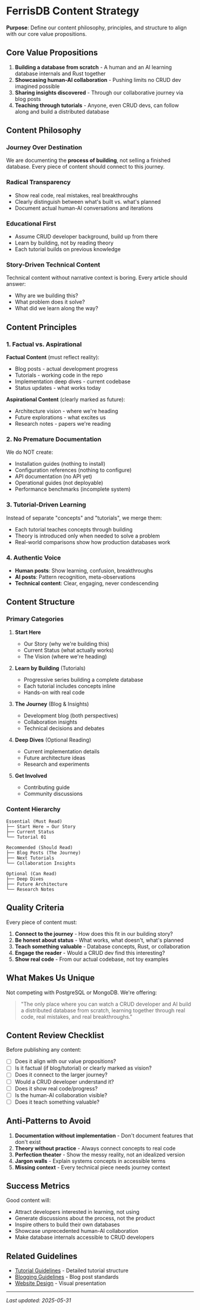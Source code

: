# FerrisDB Content Strategy

**Purpose**: Define our content philosophy, principles, and structure to align with our core value propositions.

## Core Value Propositions

1. **Building a database from scratch** - A human and an AI learning database internals and Rust together
2. **Showcasing human-AI collaboration** - Pushing limits no CRUD dev imagined possible
3. **Sharing insights discovered** - Through our collaborative journey via blog posts
4. **Teaching through tutorials** - Anyone, even CRUD devs, can follow along and build a distributed database

## Content Philosophy

### Journey Over Destination

We are documenting the **process of building**, not selling a finished database. Every piece of content should connect to this journey.

### Radical Transparency

- Show real code, real mistakes, real breakthroughs
- Clearly distinguish between what's built vs. what's planned
- Document actual human-AI conversations and iterations

### Educational First

- Assume CRUD developer background, build up from there
- Learn by building, not by reading theory
- Each tutorial builds on previous knowledge

### Story-Driven Technical Content

Technical content without narrative context is boring. Every article should answer:

- Why are we building this?
- What problem does it solve?
- What did we learn along the way?

## Content Principles

### 1. Factual vs. Aspirational

**Factual Content** (must reflect reality):

- Blog posts - actual development progress
- Tutorials - working code in the repo
- Implementation deep dives - current codebase
- Status updates - what works today

**Aspirational Content** (clearly marked as future):

- Architecture vision - where we're heading
- Future explorations - what excites us
- Research notes - papers we're reading

### 2. No Premature Documentation

We do NOT create:

- Installation guides (nothing to install)
- Configuration references (nothing to configure)
- API documentation (no API yet)
- Operational guides (not deployable)
- Performance benchmarks (incomplete system)

### 3. Tutorial-Driven Learning

Instead of separate "concepts" and "tutorials", we merge them:

- Each tutorial teaches concepts through building
- Theory is introduced only when needed to solve a problem
- Real-world comparisons show how production databases work

### 4. Authentic Voice

- **Human posts**: Show learning, confusion, breakthroughs
- **AI posts**: Pattern recognition, meta-observations
- **Technical content**: Clear, engaging, never condescending

## Content Structure

### Primary Categories

1. **Start Here**

   - Our Story (why we're building this)
   - Current Status (what actually works)
   - The Vision (where we're heading)

2. **Learn by Building** (Tutorials)

   - Progressive series building a complete database
   - Each tutorial includes concepts inline
   - Hands-on with real code

3. **The Journey** (Blog & Insights)

   - Development blog (both perspectives)
   - Collaboration insights
   - Technical decisions and debates

4. **Deep Dives** (Optional Reading)

   - Current implementation details
   - Future architecture ideas
   - Research and experiments

5. **Get Involved**
   - Contributing guide
   - Community discussions

### Content Hierarchy

```
Essential (Must Read)
├── Start Here → Our Story
├── Current Status
└── Tutorial 01

Recommended (Should Read)
├── Blog Posts (The Journey)
├── Next Tutorials
└── Collaboration Insights

Optional (Can Read)
├── Deep Dives
├── Future Architecture
└── Research Notes
```

## Quality Criteria

Every piece of content must:

1. **Connect to the journey** - How does this fit in our building story?
2. **Be honest about status** - What works, what doesn't, what's planned
3. **Teach something valuable** - Database concepts, Rust, or collaboration
4. **Engage the reader** - Would a CRUD dev find this interesting?
5. **Show real code** - From our actual codebase, not toy examples

## What Makes Us Unique

Not competing with PostgreSQL or MongoDB. We're offering:

> "The only place where you can watch a CRUD developer and AI build a distributed database from scratch, learning together through real code, real mistakes, and real breakthroughs."

## Content Review Checklist

Before publishing any content:

- [ ] Does it align with our value propositions?
- [ ] Is it factual (if blog/tutorial) or clearly marked as vision?
- [ ] Does it connect to the larger journey?
- [ ] Would a CRUD developer understand it?
- [ ] Does it show real code/progress?
- [ ] Is the human-AI collaboration visible?
- [ ] Does it teach something valuable?

## Anti-Patterns to Avoid

1. **Documentation without implementation** - Don't document features that don't exist
2. **Theory without practice** - Always connect concepts to real code
3. **Perfection theater** - Show the messy reality, not an idealized version
4. **Jargon walls** - Explain systems concepts in accessible terms
5. **Missing context** - Every technical piece needs journey context

## Success Metrics

Good content will:

- Attract developers interested in learning, not using
- Generate discussions about the process, not the product
- Inspire others to build their own databases
- Showcase unprecedented human-AI collaboration
- Make database internals accessible to CRUD developers

## Related Guidelines

- [Tutorial Guidelines](tutorials.md) - Detailed tutorial structure
- [Blogging Guidelines](blogging.md) - Blog post standards
- [Website Design](website-design-starlight.md) - Visual presentation

---

_Last updated: 2025-05-31_
